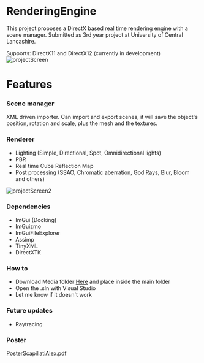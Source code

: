 # RenderingEngine

This project proposes a DirectX based real time rendering engine with a scene manager. Submitted as 3rd year project at University of Central Lancashire.

Supports: DirectX11 and DirectX12 (currently in development)
![projectScreen](https://user-images.githubusercontent.com/55553007/157924155-b7834d93-874a-4498-8be8-bbfed3515c5d.png)

# Features
### Scene manager
XML driven importer.
Can import and export scenes, it will save the object's position, rotation and scale, plus the mesh and the textures.

### Renderer
- Lighting (Simple, Directional, Spot, Omnidirectional lights)
- PBR
- Real time Cube Reflection Map
- Post processing (SSAO, Chromatic aberration, God Rays, Blur, Bloom and others)

![projectScreen2](https://user-images.githubusercontent.com/55553007/157924246-dc9357d8-13aa-4d00-98aa-f6db986bca43.png)

### Dependencies
- ImGui (Docking)
- ImGuizmo
- ImGuiFileExplorer
- Assimp
- TinyXML
- DirectXTK

### How to
- Download Media folder [Here](https://msuclanac-my.sharepoint.com/:f:/g/personal/ascapillati_uclan_ac_uk/EqRhVGrRGaNFtFnCQXclRZMBth0r8Dwb7IT48iVw3P1jbg?e=BY6D1M) and place inside the main folder
- Open the .sln with Visual Studio
- Let me know if it doesn't work

### Future updates
- Raytracing 

### Poster
[PosterScapillatiAlex.pdf](https://github.com/AlexScapillati/RenderingEngineRaytracing/files/8232730/PosterScapillatiAlex.pdf)
